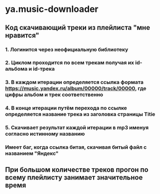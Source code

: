 # ya.music-downloader
## Код скачивающий треки из плейлиста "мне нравится"

### 1. Логинится через неофициальную библиотеку
### 2. Циклом проходится по всем трекам получая их id-альбома и id-трека
### 3. В каждом итерации определяется ссылка формата https://music.yandex.ru/album/00000/track/00000, где цифры альбом и трек соответственно
### 4. В конце итерации путём перехода по ссылке определяется название трека из заголовка страницы Titie
### 5. Скачивает результат каждой итерации в mp3 именуя согласно истинному названию

### Имеет баг, когда ссылка битая, скачивая битый файл с названием "Яндекс"

## При большом количестве треков прогон по всему плейлисту занимает значительное время

